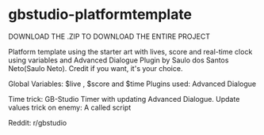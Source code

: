 # gbstudio-platformtemplate

DOWNLOAD THE .ZIP TO DOWNLOAD THE ENTIRE PROJECT


Platform template using the starter art with lives, score and real-time clock using variables and Advanced Dialogue Plugin by Saulo dos Santos Neto(Saulo Neto).
Credit if you want, it's your choice.

Global Variables: $live , $score and $time
Plugins used: Advanced Dialogue

Time trick: GB-Studio Timer with updating Advanced Dialogue.
Update values trick on enemy: A called script

Reddit: r/gbstudio
